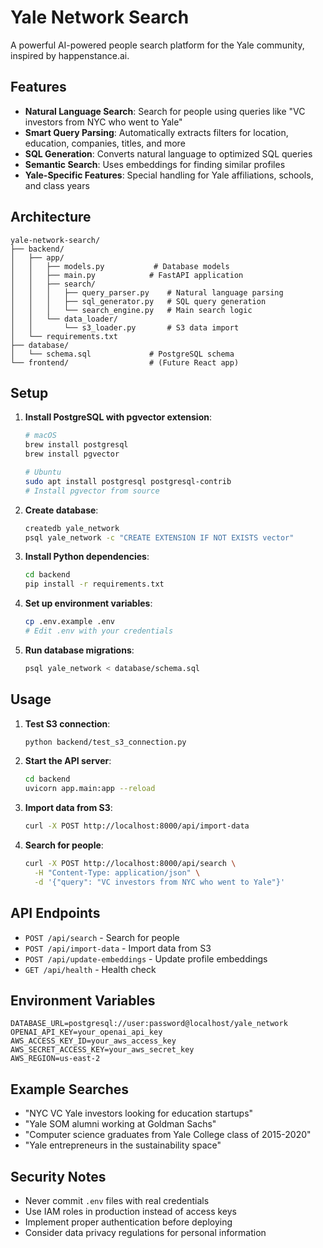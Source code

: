 # Yale Network Search

A powerful AI-powered people search platform for the Yale community, inspired by happenstance.ai.

## Features

- **Natural Language Search**: Search for people using queries like "VC investors from NYC who went to Yale"
- **Smart Query Parsing**: Automatically extracts filters for location, education, companies, titles, and more
- **SQL Generation**: Converts natural language to optimized SQL queries
- **Semantic Search**: Uses embeddings for finding similar profiles
- **Yale-Specific Features**: Special handling for Yale affiliations, schools, and class years

## Architecture

```
yale-network-search/
├── backend/
│   ├── app/
│   │   ├── models.py           # Database models
│   │   ├── main.py            # FastAPI application
│   │   ├── search/
│   │   │   ├── query_parser.py    # Natural language parsing
│   │   │   ├── sql_generator.py   # SQL query generation
│   │   │   └── search_engine.py   # Main search logic
│   │   └── data_loader/
│   │       └── s3_loader.py       # S3 data import
│   └── requirements.txt
├── database/
│   └── schema.sql             # PostgreSQL schema
└── frontend/                  # (Future React app)
```

## Setup

1. **Install PostgreSQL with pgvector extension**:
   ```bash
   # macOS
   brew install postgresql
   brew install pgvector
   
   # Ubuntu
   sudo apt install postgresql postgresql-contrib
   # Install pgvector from source
   ```

2. **Create database**:
   ```bash
   createdb yale_network
   psql yale_network -c "CREATE EXTENSION IF NOT EXISTS vector"
   ```

3. **Install Python dependencies**:
   ```bash
   cd backend
   pip install -r requirements.txt
   ```

4. **Set up environment variables**:
   ```bash
   cp .env.example .env
   # Edit .env with your credentials
   ```

5. **Run database migrations**:
   ```bash
   psql yale_network < database/schema.sql
   ```

## Usage

1. **Test S3 connection**:
   ```bash
   python backend/test_s3_connection.py
   ```

2. **Start the API server**:
   ```bash
   cd backend
   uvicorn app.main:app --reload
   ```

3. **Import data from S3**:
   ```bash
   curl -X POST http://localhost:8000/api/import-data
   ```

4. **Search for people**:
   ```bash
   curl -X POST http://localhost:8000/api/search \
     -H "Content-Type: application/json" \
     -d '{"query": "VC investors from NYC who went to Yale"}'
   ```

## API Endpoints

- `POST /api/search` - Search for people
- `POST /api/import-data` - Import data from S3
- `POST /api/update-embeddings` - Update profile embeddings
- `GET /api/health` - Health check

## Environment Variables

```env
DATABASE_URL=postgresql://user:password@localhost/yale_network
OPENAI_API_KEY=your_openai_api_key
AWS_ACCESS_KEY_ID=your_aws_access_key
AWS_SECRET_ACCESS_KEY=your_aws_secret_key
AWS_REGION=us-east-2
```

## Example Searches

- "NYC VC Yale investors looking for education startups"
- "Yale SOM alumni working at Goldman Sachs"
- "Computer science graduates from Yale College class of 2015-2020"
- "Yale entrepreneurs in the sustainability space"

## Security Notes

- Never commit `.env` files with real credentials
- Use IAM roles in production instead of access keys
- Implement proper authentication before deploying
- Consider data privacy regulations for personal information